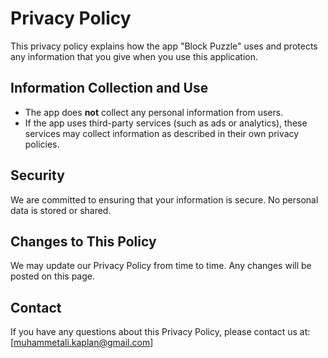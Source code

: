 # Privacy Policy

This privacy policy explains how the app "Block Puzzle" uses and protects any information that you give when you use this application.

## Information Collection and Use

- The app does **not** collect any personal information from users.
- If the app uses third-party services (such as ads or analytics), these services may collect information as described in their own privacy policies.

## Security

We are committed to ensuring that your information is secure. No personal data is stored or shared.

## Changes to This Policy

We may update our Privacy Policy from time to time. Any changes will be posted on this page.

## Contact

If you have any questions about this Privacy Policy, please contact us at: [muhammetali.kaplan@gmail.com] 
